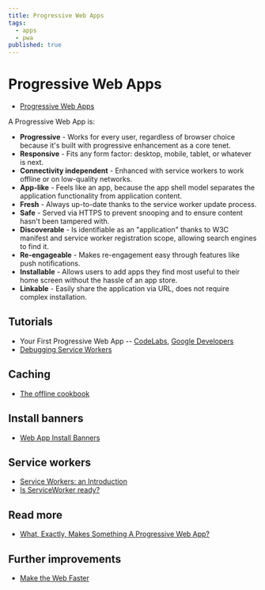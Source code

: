 ```yaml
---
title: Progressive Web Apps
tags:
  - apps
  - pwa
published: true
---
```


# Progressive Web Apps

* [Progressive Web Apps](https://developers.google.com/web/progressive-web-apps/)

A Progressive Web App is:

* **Progressive** - Works for every user, regardless of browser choice because it's built with progressive enhancement as a core tenet.
* **Responsive** - Fits any form factor: desktop, mobile, tablet, or whatever is next.
* **Connectivity independent** - Enhanced with service workers to work offline or on low-quality networks.
* **App-like** - Feels like an app, because the app shell model separates the application functionality from application content.
* **Fresh** - Always up-to-date thanks to the service worker update process.
* **Safe** - Served via HTTPS to prevent snooping and to ensure content hasn't been tampered with.
* **Discoverable** - Is identifiable as an "application" thanks to W3C manifest and service worker registration scope, allowing search engines to find it.
* **Re-engageable** - Makes re-engagement easy through features like push notifications.
* **Installable** - Allows users to add apps they find most useful to their home screen without the hassle of an app store.
* **Linkable** - Easily share the application via URL, does not require complex installation.


## Tutorials

* Your First Progressive Web App -- [CodeLabs](https://codelabs.developers.google.com/codelabs/your-first-pwapp/#0), [Google Developers](https://developers.google.com/web/fundamentals/getting-started/codelabs/your-first-pwapp/)
* [Debugging Service Workers](https://codelabs.developers.google.com/codelabs/debugging-service-workers/#0)

## Caching

* [The offline cookbook](https://jakearchibald.com/2014/offline-cookbook/#cache-network-race)



## Install banners

* [Web App Install Banners](https://developers.google.com/web/fundamentals/engage-and-retain/app-install-banners/)

## Service workers

* [Service Workers: an Introduction](https://developers.google.com/web/fundamentals/getting-started/primers/service-workers)
* [Is ServiceWorker ready?](https://jakearchibald.github.io/isserviceworkerready/)

## Read more

* [What, Exactly, Makes Something A Progressive Web App?](https://infrequently.org/2016/09/what-exactly-makes-something-a-progressive-web-app/)


## Further improvements

* [Make the Web Faster](https://developers.google.com/speed/)
